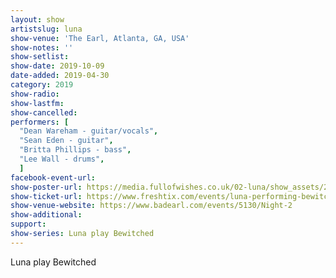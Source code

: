 ```yaml
---
layout: show
artistslug: luna
show-venue: 'The Earl, Atlanta, GA, USA'
show-notes: ''
show-setlist: 
show-date: 2019-10-09
date-added: 2019-04-30
category: 2019
show-radio: 
show-lastfm: 
show-cancelled: 
performers: [
  "Dean Wareham - guitar/vocals",
  "Sean Eden - guitar",
  "Britta Phillips - bass",
  "Lee Wall - drums",
  ]
facebook-event-url: 
show-poster-url: https://media.fullofwishes.co.uk/02-luna/show_assets/2019-10-08/2019-10-08-09-luna-theearl-poster.jpg
show-ticket-url: https://www.freshtix.com/events/luna-performing-bewitched--the-earl
show-venue-website: https://www.badearl.com/events/5130/Night-2
show-additional: 
support:
show-series: Luna play Bewitched
---
```

Luna play Bewitched

